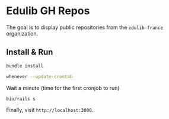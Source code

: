 # Edulib GH Repos

The goal is to display public repositories from the `edulib-france` organization.

## Install & Run

```sh
bundle install
```

```sh
whenever --update-crontab
```

Wait a minute (time for the first cronjob to run)

```sh
bin/rails s
```

Finally, visit `http://localhost:3000`.
